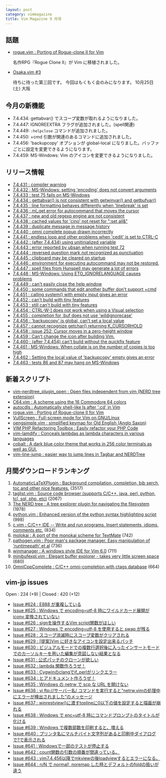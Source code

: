 ```yaml
---
layout: post
category: vimmagazine
title: Vim Magazine 9 月号
---
```


## 話題

- [rogue.vim : Porting of Rogue-clone II for Vim](http://www.vim.org/scripts/script.php?script_id=5017)

  名作RPG『Rogue Clone II』が Vim に移植されました。

- [Osaka.vim #3](http://osaka-vim.connpass.com/event/9119/)

  待ちに待った第三回です。 今回はもくもく会のみになります。 10月25日(土) 大阪

## 今月の新機能

  - 7.4.434: gettabvar() でスコープ変数が取れるようになりました。
  - 7.4.447: IGNOREEXTRA フラグが追加されました。(spell関連)
  - 7.4.449: `:helpclose` コマンドが追加されました。
  - 7.4.450: +cmd 引数が関連のあるコマンドに追加されました。
  - 7.4.456: 'backupcopy' オプションが global-local になりました。バッファごとに設定を変更できるようになります。
  - 7.4.459: MS-Windows: Vim のアイコンを変更できるようになりました。

## リリース情報

- [7.4.431 : compiler warning](https://github.com/vim/vim/commit/120f4a878f61d78b9be34e3516aa4cdf0fc682d7)
- [7.4.432 : MS-Windows: setting 'encoding' does not convert arguments](https://github.com/vim/vim/commit/14993322b1bdcd507f439fbbf6dd3d051f777373)
- [7.4.433 : test 75 fails on MS-Windows](https://github.com/vim/vim/commit/13e2a0af665cffa3c4485be843feca70d90a7918)
- [7.4.434 : gettabvar() is not consistent with getwinvar() and getbufvar()](https://github.com/vim/vim/commit/0e2ea1beb471a24dd86a45c439a98e5d758b4270)
- [7.4.435 : line formatting behaves differently when 'linebreak' is set](https://github.com/vim/vim/commit/0026d47d8cb6e6b135527ca489bbf81ac8e0045a)
- [7.4.436 : ml&#x5f;get error for autocommand that moves the cursor](https://github.com/vim/vim/commit/371932a7754453b5a3adbd41959056fc9a45a9fd)
- [7.4.437 : new and old regexp engine are not consistent](https://github.com/vim/vim/commit/fb031407304b82b49f6f367bfba31f602837fc49)
- [7.4.438 : cached values for 'cino' not reset for ":set all&"](https://github.com/vim/vim/commit/5a4eceb02a12f1746b84eea680ddb511924248ac)
- [7.4.439 : duplicate message in message history](https://github.com/vim/vim/commit/f638cbce7623e2233f7912a9493cd51e6adff159)
- [7.4.440 : omni complete popup drawn incorrectly](https://github.com/vim/vim/commit/834def3872425b04aa0f52f868d056e60e614516)
- [7.4.441 : endless loop and other problems when 'cedit' is set to CTRL-C](https://github.com/vim/vim/commit/58da707d2412f60eb5c0e158ade48dd8a13c96ed)
- [7.4.442 : (after 7.4.434) using unitinialized variable](https://github.com/vim/vim/commit/3089a1068dd5a0645cea0df09a1c8a1f00146649)
- [7.4.443 : error reported by ubsan when running test 72](https://github.com/vim/vim/commit/3516928c75f38e4304b76f0697175dbb055af6a2)
- [7.4.444 : reversed question mark not recognized as punctuation](https://github.com/vim/vim/commit/103650de9083ba5451869a3f8ed729ba47746b3a)
- [7.4.445 : clipboard may be cleared on startup](https://github.com/vim/vim/commit/714db3bb819bb7f9f52270f2352b274bba3a9ff4)
- [7.4.446 : environment for executing autocommand may not be restored.](https://github.com/vim/vim/commit/5d2bae8b1c2bb8059010ea604e092de9cf3c1baf)
- [7.4.447 : spell files from Hunspell may generate a lot of errors](https://github.com/vim/vim/commit/b4b43bb572ca4c6fab846515274913bdb5ee2aed)
- [7.4.448 : MS-Windows: Using ETO&#x5f;IGNORELANGUAGE causes problems](https://github.com/vim/vim/commit/4ee40b051545c3749d9d215f3500977792d6db72)
- [7.4.449 : can't easily close the help window](https://github.com/vim/vim/commit/5bfa2ed6e47a2bc4e15e43cf6504e97401f2e5e6)
- [7.4.450 : some commands that edit another buffer don't support +cmd](https://github.com/vim/vim/commit/9c8d9e19523a312e888f413ca65d0863fce08f5f)
- [7.4.451 : calling system() with empty input gives an error](https://github.com/vim/vim/commit/1ecfd9cb09d7cd2231940a519c1af36d9636966a)
- [7.4.452 : can't build with tiny features](https://github.com/vim/vim/commit/eb21e4ccf5453ecd289e9f7e09fa27a978fc0360)
- [7.4.453 : still can't build with tiny features](https://github.com/vim/vim/commit/3fa57e0d50d90248de9ad1867203b8ce6eedc92a)
- [7.4.454 : CTRL-W-\] does not work when using a Visual selection](https://github.com/vim/vim/commit/d355c50a2a07eaec87729d405553e15e5e680ca0)
- [7.4.455 : completion for :buf does not use 'wildignorecase'](https://github.com/vim/vim/commit/4b9d637e9cb4864c28a331ecf4f9c67696240897)
- [7.4.456 : 'backupcopy' is global, can't set a local value](https://github.com/vim/vim/commit/b8ee25acabe887aec5008fd254c4e5c61bebbb04)
- [7.4.457 : cannot recognize getchar() returning K&#x5f;CURSORHOLD](https://github.com/vim/vim/commit/1db60c47d9a0f14f4586702bfd8fccd8ea96f83f)
- [7.4.458 : issue 252: Cursor moves in a zero-height window](https://github.com/vim/vim/commit/cfc216e7b00690805aef8683fab000654937191d)
- [7.4.459 : Can't change the icon after building Vim.](https://github.com/vim/vim/commit/cddc91ccb4cc0989fa0169a343289873a6d2d651)
- [7.4.460 : (after 7.4.454) can't build without the quickfix feature](https://github.com/vim/vim/commit/da014b94417a6e270787704d24c2cd735bc83e38)
- [7.4.461 : MS-Windows: When collate is on the number of copies is too high](https://github.com/vim/vim/commit/7ddc642a0c786f834ab0b6851b80dbed6e04204b)
- [7.4.462 : Setting the local value of 'backupcopy' empty gives an error](https://github.com/vim/vim/commit/84d17a6f9e3aee1adaeae3b073b5c25401bf70d3)
- [7.4.463 : tests 86 and 87 may hang on MS-Windows](https://github.com/vim/vim/commit/56f6227224c6c0434fc758ab82245069d11c4fd4)

## 新着スクリプト

- [vim-nerdtree&#x5f;plugin&#x5f;open : Open files independent from vim (NERD tree extension)](http://www.vim.org/scripts/script.php?script_id=5014)
- [C64.vim : A scheme using the 16 Commodore 64 colors](http://www.vim.org/scripts/script.php?script_id=5015)
- [autocdls : Automatically shell-like ls after ':cd' in Vim](http://www.vim.org/scripts/script.php?script_id=5016)
- [rogue.vim : Porting of Rogue-clone II for Vim](http://www.vim.org/scripts/script.php?script_id=5017)
- [VullScreen : Full-screen mode for Vim on GNU/Linux](http://www.vim.org/scripts/script.php?script_id=5018)
- [oengsimple.vim : simplified keymap for Old English (Anglo Saxon)](http://www.vim.org/scripts/script.php?script_id=5019)
- [VIM PHP Refactoring Toolbox : Easily refactor your PHP Code](http://www.vim.org/scripts/script.php?script_id=5020)
- [vim-lamdify : Conceals lambdas as lambda characters in various languages](http://www.vim.org/scripts/script.php?script_id=5021)
- [cobalt : A dark blue color theme that works in 256 color terminals as well as GUI.](http://www.vim.org/scripts/script.php?script_id=5022)
- [vim-line-jump : easier way to jump lines in Tagbar and NERDTree](http://www.vim.org/scripts/script.php?script_id=5023)

## 月間ダウンロードランキング

1. [AutomaticLaTeXPlugin : Background compilation, completion, bib serch, toc and other nice features.](http://www.vim.org/scripts/script.php?script_id=2945) (3517)
2. [taglist.vim : Source code browser (supports C/C++, java, perl, python, tcl, sql, php, etc)](http://www.vim.org/scripts/script.php?script_id=273) (2067)
3. [The NERD tree : A tree explorer plugin for navigating the filesystem](http://www.vim.org/scripts/script.php?script_id=1658) (1978)
4. [python.vim : Enhanced version of the python syntax highlighting script](http://www.vim.org/scripts/script.php?script_id=790) (998)
5. [c.vim : C/C++ IDE --  Write and run programs. Insert statements, idioms, comments etc.](http://www.vim.org/scripts/script.php?script_id=213) (834)
6. [molokai : A port of the monokai scheme for TextMate](http://www.vim.org/scripts/script.php?script_id=2340) (742)
7. [pathogen.vim : Poor man's package manager. Easy manipulation of 'runtimepath' et al](http://www.vim.org/scripts/script.php?script_id=2332) (736)
8. [winmanager : A windows style IDE for Vim 6.0](http://www.vim.org/scripts/script.php?script_id=95) (711)
9. [minibufexpl.vim : Elegant buffer explorer - takes very little screen space](http://www.vim.org/scripts/script.php?script_id=159) (680)
10. [OmniCppComplete : C/C++ omni-completion with ctags database](http://www.vim.org/scripts/script.php?script_id=1520) (664)

## vim-jp issues

Open : 224 (+9) | Closed : 420 (+12)

- [Issue #624 : E888 が重複している](https://github.com/vim-jp/issues/issues/624)
- [Issue #625 : Windows で encoding=utf-8 時にワイルドカード展開が iconv 変換されていない](https://github.com/vim-jp/issues/issues/625)
- [Issue #626 : signを操作するVim script関数がほしい](https://github.com/vim-jp/issues/issues/626)
- [Issue #627 : Windows で encoding=utf-8 を使用すると swap が残る](https://github.com/vim-jp/issues/issues/627)
- [Issue #628 : スコープ消滅時にスコープ変数がクリアされる](https://github.com/vim-jp/issues/issues/628)
- [Issue #629 : \[提案\]Vim に好きなアイコンを設定出来るパッチ](https://github.com/vim-jp/issues/issues/629)
- [Issue #630 : ビジュアルモードでの複数行選択後に入ったインサートモードでのカーソルキーを用いた編集が意図しない結果となる](https://github.com/vim-jp/issues/issues/630)
- [Issue #631 : 公式パッチのクローンが欲しい](https://github.com/vim-jp/issues/issues/631)
- [Issue #632 : lambda 関数作ろうぜ！](https://github.com/vim-jp/issues/issues/632)
- [Issue #633 : Cygwinのclangでif&#x5f;perlがリンクエラー](https://github.com/vim-jp/issues/issues/633)
- [Issue #634 : ヒアドキュメント作ろうぜ！](https://github.com/vim-jp/issues/issues/634)
- [Issue #635 : Windows の netrw で scp な URL を開けない](https://github.com/vim-jp/issues/issues/635)
- [Issue #636 : vi ftp://サーバー名/  コマンドを実行すると"netrw.vimの処理中にエラーが検出されました”のメッセージ](https://github.com/vim-jp/issues/issues/636)
- [Issue #637 : winrestview()に渡すtoplineに0以下の値を設定すると描画が崩れる](https://github.com/vim-jp/issues/issues/637)
- [Issue #638 : Windows で enc=utf-8 時にコマンドプロンプトのタイトルが化ける](https://github.com/vim-jp/issues/issues/638)
- [Issue #639 : Windows で複数部数を印刷すると、増える](https://github.com/vim-jp/issues/issues/639)
- [Issue #640 : プリンタ名にマルチバイト文字列があると印刷中ダイアログで?で表示される](https://github.com/vim-jp/issues/issues/640)
- [Issue #641 : Windowsで一部のテストが停止する](https://github.com/vim-jp/issues/issues/641)
- [Issue #642 : count関数の引数の順番が間違っている。](https://github.com/vim-jp/issues/issues/642)
- [Issue #643 : vim7.4.456以降でmkviewの後loadviewするとエラーになる。](https://github.com/vim-jp/issues/issues/643)
- [Issue #644 : n/N で normal!, noremap した時とデフォルトのfoldの扱いが違う](https://github.com/vim-jp/issues/issues/644)


